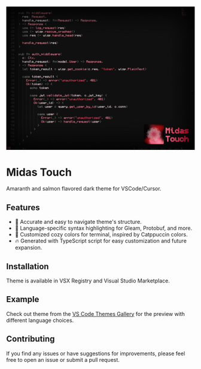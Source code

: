 ![blabla](assets/preview.jpg)

# Midas Touch

Amaranth and salmon flavored dark theme for VSCode/Cursor.

## Features

- 🤩 Accurate and easy to navigate theme's structure.
- 📝 Language-specific syntax highlighting for Gleam, Protobuf, and more.
- 🌈 Customized cozy colors for terminal, inspired by Catppuccin colors.
- 🔥 Generated with TypeScript script for easy customization and future expansion.

## Installation

Theme is available in VSX Registry and Visual Studio Marketplace.

## Example

Check out theme from the [VS Code Themes Gallery](https://vscodethemes.com/e/vshakitskiy.midas-touch/midas-touch) for the preview with different language choices.

## Contributing

If you find any issues or have suggestions for improvements, please feel free to open an issue or submit a pull request.
